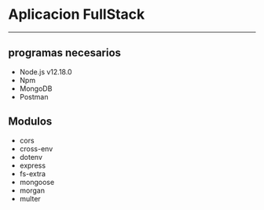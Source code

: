 # Aplicacion FullStack

---

## programas necesarios

- Node.js v12.18.0
- Npm
- MongoDB
- Postman

## Modulos

- cors
- cross-env
- dotenv
- express
- fs-extra
- mongoose
- morgan
- multer
